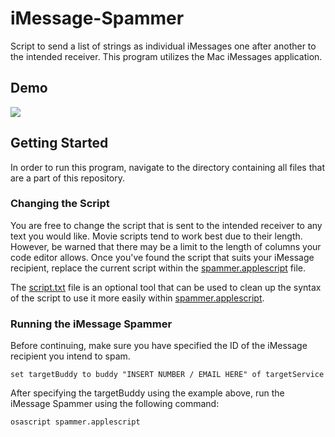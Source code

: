 # iMessage-Spammer
Script to send a list of strings as individual iMessages one after another to the intended receiver. This program utilizes the Mac iMessages application.

## Demo
![](Example.gif)

## Getting Started

In order to run this program, navigate to the directory containing all files that are a part of this repository.

### Changing the Script

You are free to change the script that is sent to the intended receiver to any text you would like.
Movie scripts tend to work best due to their length. However, be warned that there may be a limit to the length of columns
your code editor allows. Once you've found the script that suits your iMessage recipient, replace the current script
within the [spammer.applescript](#) file. 

The [script.txt](#) file is an optional tool that can be used to clean up the syntax of the script to use it more easily within [spammer.applescript](#).

### Running the iMessage Spammer
Before continuing, make sure you have specified the ID of the iMessage recipient you intend to spam.
```
set targetBuddy to buddy "INSERT NUMBER / EMAIL HERE" of targetService
```

After specifying the targetBuddy using the example above, run the iMessage Spammer using the following command:
```
osascript spammer.applescript
```
